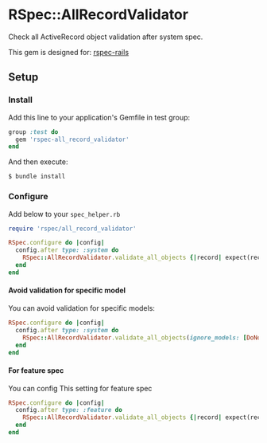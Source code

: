 # RSpec::AllRecordValidator

Check all ActiveRecord object validation after system spec.

This gem is designed for: [rspec-rails](https://github.com/rspec/rspec-rails)

## Setup

### Install 

Add this line to your application's Gemfile in test group:

```ruby
group :test do
  gem 'rspec-all_record_validator'
end
```

And then execute:

```
$ bundle install
```

### Configure

Add below to your `spec_helper.rb`

```ruby
require 'rspec/all_record_validator'

RSpec.configure do |config|
  config.after type: :system do
    RSpec::AllRecordValidator.validate_all_objects {|record| expect(record).to be_valid }
  end
end
```

#### Avoid validation for specific model 

You can avoid validation for specific models:

```ruby
RSpec.configure do |config|
  config.after type: :system do
    RSpec::AllRecordValidator.validate_all_objects(ignore_models: [DoNotValidatrThisModel]) {|record| expect(record).to be_valid }
  end
end
```

#### For feature spec

You can config This setting for feature spec

```ruby
RSpec.configure do |config|
  config.after type: :feature do
    RSpec::AllRecordValidator.validate_all_objects {|record| expect(record).to be_valid }
  end
end
```
